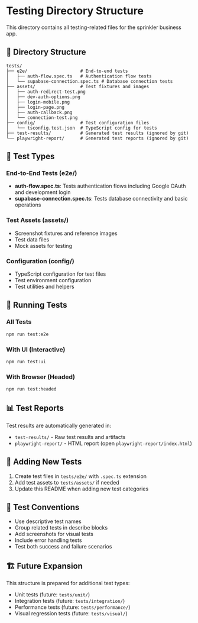 # Testing Directory Structure

This directory contains all testing-related files for the sprinkler business app.

## 📁 Directory Structure

```
tests/
├── e2e/                    # End-to-end tests
│   ├── auth-flow.spec.ts   # Authentication flow tests
│   └── supabase-connection.spec.ts # Database connection tests
├── assets/                 # Test fixtures and images
│   ├── auth-redirect-test.png
│   ├── dev-auth-options.png
│   ├── login-mobile.png
│   ├── login-page.png
│   ├── auth-callback.png
│   └── connection-test.png
├── config/                 # Test configuration files
│   └── tsconfig.test.json  # TypeScript config for tests
├── test-results/           # Generated test results (ignored by git)
└── playwright-report/      # Generated test reports (ignored by git)
```

## 🧪 Test Types

### End-to-End Tests (e2e/)

- **auth-flow.spec.ts**: Tests authentication flows including Google OAuth and development login
- **supabase-connection.spec.ts**: Tests database connectivity and basic operations

### Test Assets (assets/)

- Screenshot fixtures and reference images
- Test data files
- Mock assets for testing

### Configuration (config/)

- TypeScript configuration for test files
- Test environment configuration
- Test utilities and helpers

## 🚀 Running Tests

### All Tests

```bash
npm run test:e2e
```

### With UI (Interactive)

```bash
npm run test:ui
```

### With Browser (Headed)

```bash
npm run test:headed
```

## 📊 Test Reports

Test results are automatically generated in:

- `test-results/` - Raw test results and artifacts
- `playwright-report/` - HTML report (open `playwright-report/index.html`)

## 🔧 Adding New Tests

1. Create test files in `tests/e2e/` with `.spec.ts` extension
2. Add test assets to `tests/assets/` if needed
3. Update this README when adding new test categories

## 📝 Test Conventions

- Use descriptive test names
- Group related tests in describe blocks
- Add screenshots for visual tests
- Include error handling tests
- Test both success and failure scenarios

## 🏗️ Future Expansion

This structure is prepared for additional test types:

- Unit tests (future: `tests/unit/`)
- Integration tests (future: `tests/integration/`)
- Performance tests (future: `tests/performance/`)
- Visual regression tests (future: `tests/visual/`)
